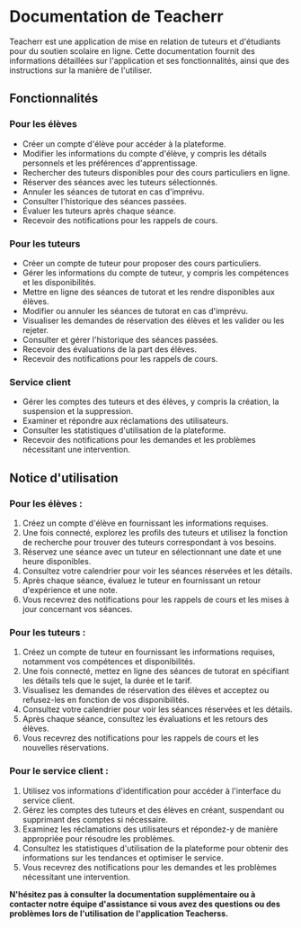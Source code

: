 # Documentation de Teacherr

Teacherr est une application de mise en relation de tuteurs et d'étudiants pour du soutien scolaire en ligne. Cette documentation fournit des informations détaillées sur l'application et ses fonctionnalités, ainsi que des instructions sur la manière de l'utiliser.

## Fonctionnalités

### Pour les élèves
- Créer un compte d'élève pour accéder à la plateforme.
- Modifier les informations du compte d'élève, y compris les détails personnels et les préférences d'apprentissage.
- Rechercher des tuteurs disponibles pour des cours particuliers en ligne.
- Réserver des séances avec les tuteurs sélectionnés.
- Annuler les séances de tutorat en cas d'imprévu.
- Consulter l'historique des séances passées.
- Évaluer les tuteurs après chaque séance.
- Recevoir des notifications pour les rappels de cours.

### Pour les tuteurs

- Créer un compte de tuteur pour proposer des cours particuliers.
- Gérer les informations du compte de tuteur, y compris les compétences et les disponibilités.
- Mettre en ligne des séances de tutorat et les rendre disponibles aux élèves.
- Modifier ou annuler les séances de tutorat en cas d'imprévu.
- Visualiser les demandes de réservation des élèves et les valider ou les rejeter.
- Consulter et gérer l'historique des séances passées.
- Recevoir des évaluations de la part des élèves.
- Recevoir des notifications pour les rappels de cours.

### Service client

- Gérer les comptes des tuteurs et des élèves, y compris la création, la suspension et la suppression.
- Examiner et répondre aux réclamations des utilisateurs.
- Consulter les statistiques d'utilisation de la plateforme.
- Recevoir des notifications pour les demandes et les problèmes nécessitant une intervention.

## Notice d'utilisation

### Pour les élèves :

1. Créez un compte d'élève en fournissant les informations requises.
2. Une fois connecté, explorez les profils des tuteurs et utilisez la fonction de recherche pour trouver des tuteurs correspondant à vos besoins.
3. Réservez une séance avec un tuteur en sélectionnant une date et une heure disponibles.
4. Consultez votre calendrier pour voir les séances réservées et les détails.
5. Après chaque séance, évaluez le tuteur en fournissant un retour d'expérience et une note.
6. Vous recevrez des notifications pour les rappels de cours et les mises à jour concernant vos séances.

### Pour les tuteurs :

1. Créez un compte de tuteur en fournissant les informations requises, notamment vos compétences et disponibilités.
2. Une fois connecté, mettez en ligne des séances de tutorat en spécifiant les détails tels que le sujet, la durée et le tarif.
3. Visualisez les demandes de réservation des élèves et acceptez ou refusez-les en fonction de vos disponibilités.
4. Consultez votre calendrier pour voir les séances réservées et les détails.
5. Après chaque séance, consultez les évaluations et les retours des élèves.
6. Vous recevrez des notifications pour les rappels de cours et les nouvelles réservations.

### Pour le service client :

1. Utilisez vos informations d'identification pour accéder à l'interface du service client.
2. Gérez les comptes des tuteurs et des élèves en créant, suspendant ou supprimant des comptes si nécessaire.
3. Examinez les réclamations des utilisateurs et répondez-y de manière appropriée pour résoudre les problèmes.
4. Consultez les statistiques d'utilisation de la plateforme pour obtenir des informations sur les tendances et optimiser le service.
5. Vous recevrez des notifications pour les demandes et les problèmes nécessitant une intervention.


**N'hésitez pas à consulter la documentation supplémentaire ou à contacter notre équipe d'assistance si vous avez des questions ou des problèmes lors de l'utilisation de l'application Teacherss.** 
